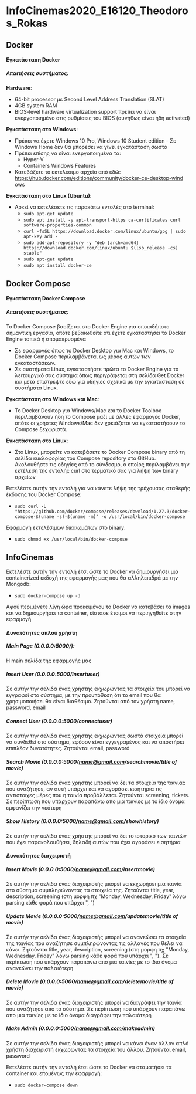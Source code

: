 # InfoCinemas2020_E16120_Theodoros_Rokas

## Docker 

#### Εγκατάσταση Docker 
##### Απαιτήσεις συστήματος: 
__Hardware__:
* 64-bit processor με Second Level Address Translation (SLAT)
* 4GB system RAM
* BIOS-level hardware virtualization support πρέπει να είναι ενεργοποιημένο στις ρυθμίσεις του BIOS (συνήθως είναι ήδη activated)

__Εγκατάσταση στα Windows__: 
* Πρέπει να έχετε Windows 10 Pro, Windows 10 Student edition - Σε Windows Home δεν θα μπορέσει να γίνει εγκατάσταση σωστά
* Πρέπει επίσης να είναι ενεργοποιημένα τα: 
  * Hyper-V 
  * Containers Windows Features
* Κατεβάζετε το εκτελέσιμο αρχείο από εδώ: https://hub.docker.com/editions/community/docker-ce-desktop-wind
ows

__Εγκατάσταση στα Linux (Ubuntu)__:
* Αρκεί να εκτελέσετε τις παρακάτω εντολές στο terminal: 
  * `sudo apt-get update`
  * `sudo apt install -y apt-transport-https ca-certificates curl software-properties-common`
  * `curl -fsSL https://download.docker.com/linux/ubuntu/gpg | sudo apt-key add -`
  * `sudo add-apt-repository -y "deb [arch=amd64] https://download.docker.com/linux/ubuntu $(lsb_release -cs) stable"`
  * `sudo apt-get update`
  * `sudo apt install docker-ce`
  
## Docker Compose
  
#### Εγκατάσταση Docker Compose
##### Απαιτήσεις συστήματος: 
Το Docker Compose βασίζεται στο Docker Engine για οποιαδήποτε σημαντική εργασία, οπότε βεβαιωθείτε ότι έχετε εγκαταστήσει το Docker Engine τοπικά ή απομακρυσμένα
* Σε εφαρμογές όπως το Docker Desktop για Mac και Windows, το Docker Compose περιλαμβάνεται ως μέρος αυτών των εγκαταστάσεων.
* Σε συστήματα Linux, εγκαταστήστε πρώτα το Docker Engine για το λειτουργικό σας σύστημα όπως περιγράφεται στη σελίδα Get Docker και μετά επιστρέψτε εδώ για οδηγίες σχετικά με την εγκατάσταση σε συστήματα Linux.
  
__Εγκατάσταση στα Windows και Mac__:
* Το Docker Desktop για Windows/Mac και το Docker Toolbox περιλαμβάνουν ήδη το Compose μαζί με άλλες εφαρμογές Docker, οπότε οι χρήστες Windows/Mac δεν χρειάζεται να εγκαταστήσουν το Compose ξεχωριστά.
  
__Εγκατάσταση στα Linux__:
* Στο Linux, μπορείτε να κατεβάσετε το Docker Compose binary από τη σελίδα κυκλοφορίας του Compose repository στο GitHub. Ακολουθήστε τις οδηγίες από το σύνδεσμο, ο οποίος περιλαμβάνει την εκτέλεση της εντολής curl στο τερματικό σας για λήψη των binary αρχείων

Εκτελέστε αυτήν την εντολή για να κάνετε λήψη της τρέχουσας σταθερής έκδοσης του Docker Compose:
* `sudo curl -L "https://github.com/docker/compose/releases/download/1.27.3/docker-compose-$(uname -s)-$(uname -m)" -o /usr/local/bin/docker-compose`

Εφαρμογή εκτελέσιμων δικαιωμάτων στο binary:    
* `sudo chmod +x /usr/local/bin/docker-compose`

## InfoCinemas
Εκτελέστε αυτήν την εντολή έτσι ώστε το Docker να δημιουργήσει μια containerized εκδοχή της εφαρμογής μας που θα αλληλεπιδρά με την Mongodb:
* `sudo docker-compose up -d`
 
Αφού περιμένετε λίγη ώρα προκειμένου το Docker να κατεβάσει τα images και να δημιουργήσει τα container, είστασε έτοιμοι να περιηγηθείτε στην εφαρμογή
#### Δυνατότητες απλού χρήστη
##### Main Page (0.0.0.0:5000/):
Η main σελίδα της εφαρμογής μας
 
##### Insert User (0.0.0.0:5000/insertuser)
Σε αυτήν την σελιδα ένας χρήστης εκχωρώντας τα στοιχεία του μπορεί να εγγραφεί στο σύστημα, με την προυπόθεση ότι το email που θα χρησιμοποιήσει θα είναι διαθέσιμο. Ζητούνται από τον χρήστη name, password, email 
 
##### Connect User (0.0.0.0:5000/connectuser)
Σε αυτήν την σελίδα ένας χρήστης εκχωρώντας σωστά στοιχεία μπορεί να συνδεθεί στο σύστημα, εφόσον είναι εγγεγραμένος και να αποκτήσει επιπλέον δυνατότητες. Ζητούνται email, password
 
##### Search Movie (0.0.0.0:5000/name@gmail.com/searchmovie/title of movie)
Σε αυτήν την σελίδα ένας χρήστης μπορεί να δει τα στοιχεία της ταινίας που αναζήτησε, αν αυτή υπάρχει και να αγοράσει εισητηρια τις αντιστοιχες μέρες που η ταινία προβάλλεται. Ζητούνται screening, tickets. Σε περίπτωση που υπάρχουν παραπάνω απο μια ταινίες με το ίδιο όνομα εμφανίζει την νεότερη
 
##### Show History (0.0.0.0:5000/name@gmail.com/showhistory)
Σε αυτήν την σελίδα ένας χρήστης μπορεί να δει το ιστορικό των ταινιών που έχει παρακολουθήσει, δηλαδή αυτών που έχει αγοράσει εισητήρια
 
#### Δυνατότητες διαχειριστή 
##### Insert Movie (0.0.0.0:5000/name@gmail.com/insertmovie)
Σε αυτήν την σελίδα ένας διαχειριστής μπορεί να εκχωρήσει μια ταινία στο σύστημα συμπληρώνοντας τα στοιχεία της. Ζητούνται title, year, description, screening (στη μορφη πχ "Monday, Wednesday, Friday" λόγω parsing κάθε φορά που υπάρχει ", ")
 
##### Update Movie (0.0.0.0:5000/name@gmail.com/updatemovie/title of movie)
Σε αυτήν την σελίδα ένας διαχειριστής μπορεί να ανανεώσει τα στοιχεία της ταινίας που αναζήτησε συμπληρώνοντας τις αλλαγές που θέλει να κάνει. Ζητούνται title, year, description, screening (στη μορφη πχ "Monday, Wednesday, Friday" λόγω parsing κάθε φορά που υπάρχει ", "). Σε περίπτωση που υπάρχουν παραπάνω απο μια ταινίες με το ίδιο όνομα ανανεώνει την παλαιότερη 
 
##### Delete Movie (0.0.0.0:5000/name@gmail.com/deletemovie/title of movie)
Σε αυτήν την σελίδα ένας διαχειριστής μπορεί να διαγράψει την ταινία που αναζήτησε απο το σύστημα. Σε περίπτωση που υπάρχουν παραπάνω απο μια ταινίες με το ίδιο όνομα διαγράφει την παλαιότερη 
 
##### Make Admin (0.0.0.0:5000/name@gmail.com/makeadmin)
Σε αυτήν την σελίδα ένας διαχειριστής μπορεί να κάνει έναν άλλον απλό χρήστη διαχειριστή εκχωρώντας τα στοιχεία του άλλου. Ζητούνται email, password

Εκτελέστε αυτήν την εντολή έτσι ώστε το Docker να σταματήσει τα container και επομένως την εφαρμογή: 
* `sudo docker-compose down`

